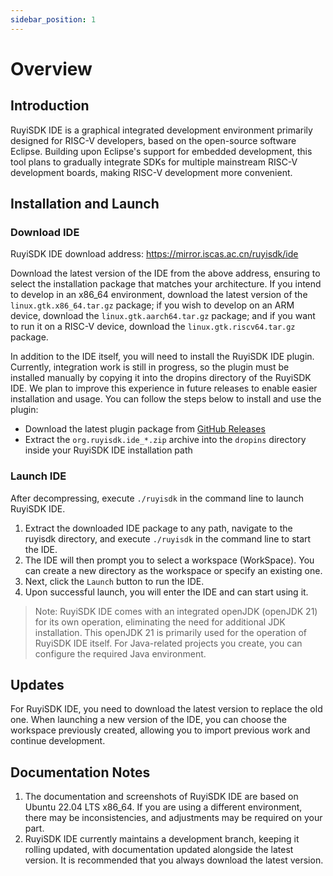 ```yaml
---
sidebar_position: 1
---
```


# Overview

## Introduction

RuyiSDK IDE is a graphical integrated development environment primarily designed for RISC-V developers, based on the open-source software Eclipse. Building upon Eclipse's support for embedded development, this tool plans to gradually integrate SDKs for multiple mainstream RISC-V development boards, making RISC-V development more convenient.

## Installation and Launch

### Download IDE

RuyiSDK IDE download address: https://mirror.iscas.ac.cn/ruyisdk/ide

Download the latest version of the IDE from the above address, ensuring to select the installation package that matches your architecture. If you intend to develop in an x86_64 environment, download the latest version of the `linux.gtk.x86_64.tar.gz` package; if you wish to develop on an ARM device, download the `linux.gtk.aarch64.tar.gz` package; and if you want to run it on a RISC-V device, download the `linux.gtk.riscv64.tar.gz` package.

In addition to the IDE itself, you will need to install the RuyiSDK IDE plugin. Currently, integration work is still in progress, so the plugin must be installed manually by copying it into the dropins directory of the RuyiSDK IDE. We plan to improve this experience in future releases to enable easier installation and usage. You can follow the steps below to install and use the plugin:

+ Download the latest plugin package from [GitHub Releases](https://github.com/ruyisdk/ruyisdk-eclipse-plugins/releases/latest)
+ Extract the `org.ruyisdk.ide_*.zip` archive into the `dropins` directory inside your RuyiSDK IDE installation path

### Launch IDE

After decompressing, execute `./ruyisdk` in the command line to launch RuyiSDK IDE.

1. Extract the downloaded IDE package to any path, navigate to the ruyisdk directory, and execute `./ruyisdk` in the command line to start the IDE.
2. The IDE will then prompt you to select a workspace (WorkSpace). You can create a new directory as the workspace or specify an existing one.
3. Next, click the `Launch` button to run the IDE.
4. Upon successful launch, you will enter the IDE and can start using it.

> Note: RuyiSDK IDE comes with an integrated openJDK (openJDK 21) for its own operation, eliminating the need for additional JDK installation. This openJDK 21 is primarily used for the operation of RuyiSDK IDE itself. For Java-related projects you create, you can configure the required Java environment.

## Updates

For RuyiSDK IDE, you need to download the latest version to replace the old one. When launching a new version of the IDE, you can choose the workspace previously created, allowing you to import previous work and continue development.

## Documentation Notes

1. The documentation and screenshots of RuyiSDK IDE are based on Ubuntu 22.04 LTS x86_64. If you are using a different environment, there may be inconsistencies, and adjustments may be required on your part.
2. RuyiSDK IDE currently maintains a development branch, keeping it rolling updated, with documentation updated alongside the latest version. It is recommended that you always download the latest version.